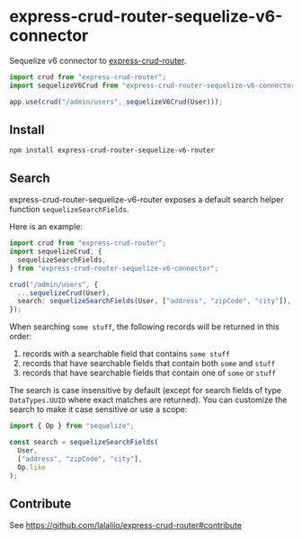 # express-crud-router-sequelize-v6-connector

Sequelize v6 connector to [express-crud-router](https://github.com/lalalilo/express-crud-router).

```ts
import crud from "express-crud-router";
import sequelizeV6Crud from "express-crud-router-sequelize-v6-connector";

app.use(crud("/admin/users", sequelizeV6Crud(User)));
```

## Install

```
npm install express-crud-router-sequelize-v6-router
```

## Search

express-crud-router-sequelize-v6-router exposes a default search helper function `sequelizeSearchFields`.

Here is an example:

```ts
import crud from "express-crud-router";
import sequelizeCrud, {
  sequelizeSearchFields,
} from "express-crud-router-sequelize-v6-connector";

crud("/admin/users", {
  ...sequelizeCrud(User),
  search: sequelizeSearchFields(User, ["address", "zipCode", "city"]),
});
```

When searching `some stuff`, the following records will be returned in this order:

1. records with a searchable field that contains `some stuff`
2. records that have searchable fields that contain both `some` and `stuff`
3. records that have searchable fields that contain one of `some` or `stuff`

The search is case insensitive by default (except for search fields of type `DataTypes.UUID` where exact matches are returned). You can customize the search to make it case sensitive or use a scope:

```ts
import { Op } from "sequelize";

const search = sequelizeSearchFields(
  User,
  ["address", "zipCode", "city"],
  Op.like
);
```

## Contribute

See https://github.com/lalalilo/express-crud-router#contribute
